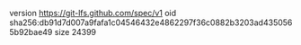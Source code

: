 version https://git-lfs.github.com/spec/v1
oid sha256:db91d7d007a9fafa1c04546432e4862297f36c0882b3203ad4350565b92bae49
size 24399
